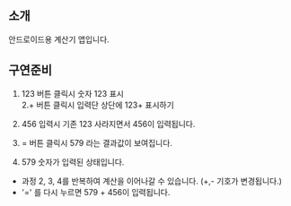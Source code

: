 ## 소개
안드로이드용 계산기 앱입니다.  
  
## 구연준비     
1. 123 버튼 클릭시 숫자 123 표시   
2.+ 버튼 클릭시 입력단 상단에 123+ 표시하기  
3. 456 입력시 기존 123 사라지면서 456이 입력됩니다.   
4. = 버튼 클릭시 579 라는 결과값이 보여집니다.  
  
5. 579 숫자가 입력된 상태입니다.  
- 과정 2, 3, 4를 반복하여 계산을 이어나갈 수 있습니다. (+,- 기호가 변경됩니다.)   
- '=' 를 다시 누르면 579 + 456이 입력됩니다.

